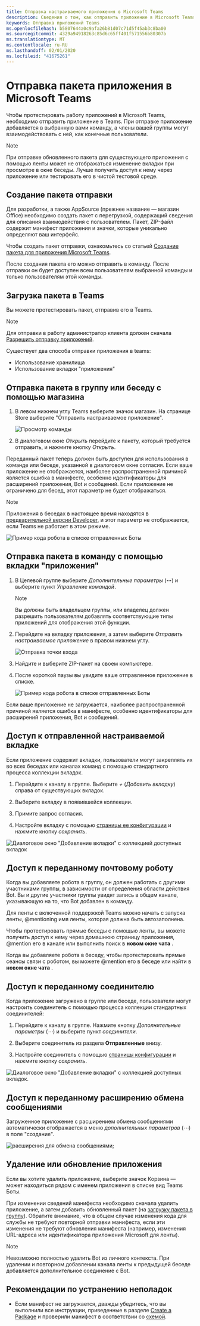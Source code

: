 ```yaml
---
title: Отправка настраиваемого приложения в Microsoft Teams
description: Сведения о том, как отправить приложение в Microsoft Teams
keywords: Отправка приложений Teams
ms.openlocfilehash: b5807644a0c9afa26b81d07c71d5f45ab3c8ba00
ms.sourcegitcommit: 4329a94918263c85d6c65ff401f571556b80307b
ms.translationtype: MT
ms.contentlocale: ru-RU
ms.lasthandoff: 02/01/2020
ms.locfileid: "41675261"
---
```

# <a name="upload-an-app-package-to-microsoft-teams"></a>Отправка пакета приложения в Microsoft Teams

Чтобы протестировать работу приложений в Microsoft Teams, необходимо отправить приложение в Teams. При отправке приложение добавляется в выбранную вами команду, а члены вашей группы могут взаимодействовать с ней, как конечные пользователи.

> [!NOTE]
> При отправке обновленного пакета для существующего приложения с помощью ленты может не отображаться изменение вкладки при просмотре в окне беседы. Лучше получить доступ к нему через приложение или тестировать его в чистой тестовой среде.

## <a name="create-your-upload-package"></a>Создание пакета отправки

Для разработки, а также AppSource (прежнее название — магазин Office) необходимо создать пакет с перегрузкой, содержащий сведения для описания взаимодействия с пользователем. Пакет, ZIP-файл содержит манифест приложения и значки, которые уникально определяют ваш интерфейс.

Чтобы создать пакет отправки, ознакомьтесь со статьей [Создание пакета для приложения Microsoft Teams](~/concepts/build-and-test/apps-package.md).

После создания пакета его можно отправить в команду. После отправки он будет доступен всем пользователям выбранной команды и только пользователям этой команды.

## <a name="load-your-package-into-teams"></a>Загрузка пакета в Teams

Вы можете протестировать пакет, отправив его в Teams.

> [!NOTE]
> Для отправки в работу администратор клиента должен сначала [Разрешить отправку приложений](/microsoftteams/admin-settings).

Существует два способа отправки приложения в teams:

* Использование хранилища
* Использование вкладки "приложения"

## <a name="upload-your-package-into-a-team-or-conversation-using-the-store"></a>Отправка пакета в группу или беседу с помощью магазина

1. В левом нижнем углу Teams выберите значок магазин. На странице Store выберите "Отправить настраиваемое приложение".

   ![Просмотр команды](~/assets/images/store-upload-a-custom-app.png)

2. В диалоговом окне *Открыть* перейдите к пакету, который требуется отправить, и нажмите кнопку *Открыть*.

Переданный пакет теперь должен быть доступен для использования в команде или беседе, указанной в диалоговом окне согласия. Если ваше приложение не отображается, наиболее распространенной причиной является ошибка в манифесте, особенно идентификаторы для расширений приложения, Bot и сообщений. Если приложение не ограничено для бесед, этот параметр не будет отображаться.

>[!NOTE]
> Приложения в беседах в настоящее время находятся в [предварительной версии Developer](~/resources/dev-preview/developer-preview-intro.md), и этот параметр не отображается, если Teams не работает в этом режиме.

![Пример кода робота в списке отправленных Боты](~/assets/images/botinlist.jpg)

## <a name="upload-your-package-into-a-team-using-the-apps-tab"></a>Отправка пакета в команду с помощью вкладки "приложения"

1. В Целевой группе выберите *Дополнительные параметры* (**&#8943;**) и выберите пункт *Управление командой*.

   > [!NOTE]
   > Вы должны быть владельцем группы, или владелец должен разрешить пользователям добавлять соответствующие типы приложений для отображения этой функции.

2. Перейдите на вкладку приложения, а затем выберите *Отправить настраиваемое приложение* в правом нижнем углу.

   ![Отправка точки входа](~/assets/images/uploadACustomApp.png)

3. Найдите и выберите ZIP-пакет на своем компьютере.

4. После короткой паузы вы увидите ваше отправленное приложение в списке.

   ![Пример кода робота в списке отправленных Боты](~/assets/images/botinlist.jpg)

Если ваше приложение не загружается, наиболее распространенной причиной является ошибка в манифесте, особенно идентификаторы для расширений приложения, Bot и сообщений.

## <a name="accessing-your-uploaded-configurable-tab"></a>Доступ к отправленной настраиваемой вкладке

Если приложение содержит вкладки, пользователи могут закреплять их во всех беседах или каналах команд с помощью стандартного процесса коллекции вкладок.

1. Перейдите к каналу в группе. Выберите *+* (*Добавить вкладку*) справа от существующих вкладок.

2. Выберите вкладку в появившейся коллекции.

3. Примите запрос согласия.

4. Настройте вкладку с помощью [страницы ее конфигурации](~/tabs/how-to/create-tab-pages/configuration-page.md) и нажмите кнопку *сохранить*.

  ![Диалоговое окно "Добавление вкладки" с коллекцией доступных вкладок](~/assets/images/tab_gallery.png)

## <a name="accessing-your-uploaded-bot"></a>Доступ к переданному почтовому роботу

Когда вы добавляете робота в группу, он должен работать с другими участниками группы, в зависимости от определения области действия Bot. Вы и другие участники группы увидят запись в общем канале, указывающую на то, что Bot добавлен в команду.

Для ленты с включенной поддержкой Teams можно начать с запуска ленты, @mentioning имя ленты, которая должна быть автозаполнена.

Чтобы протестировать прямые беседы с помощью ленты, вы можете получить доступ к нему через домашнюю страницу приложения, @mention его в канале или выполнить поиск в **новом окне чата** .

Когда вы добавляете робота в беседу, чтобы протестировать прямые сеансы связи с роботом, вы можете @mention его в беседе или найти в **новом окне чата** .

## <a name="accessing-your-uploaded-connector"></a>Доступ к переданному соединителю

Когда приложение загружено в группе или беседе, пользователи могут настроить соединитель с помощью процесса коллекции стандартных соединителей:

1. Перейдите к каналу в группе. Нажмите кнопку *Дополнительные параметры* (*&#8943;*) и выберите пункт *соединители*.

2. Выберите соединитель из раздела **Отправленные** внизу.

3. Настройте соединитель с помощью [страницы конфигурации](~/webhooks-and-connectors/how-to/connectors-creating.md) и нажмите кнопку *сохранить*.

  ![Диалоговое окно "Добавление вкладки" с коллекцией доступных вкладок.](~/assets/images/connector_gallery.png)

## <a name="accessing-your-uploaded-messaging-extension"></a>Доступ к переданному расширению обмена сообщениями

Загруженное приложение с расширением обмена сообщениями автоматически отображается в меню *дополнительных параметров* (*&#8943;*) в поле "создание".

![расширения для обмена сообщениями;](~/assets/images/compose-extensions/cesampleapp.png)

## <a name="removing-or-updating-your-app"></a>Удаление или обновление приложения

Если вы хотите удалить приложение, выберите значок Корзина — может находиться рядом с именем приложения в списке вид Teams Боты.

При изменении сведений манифеста необходимо сначала удалить приложение, а затем добавить обновленный пакет (на [загрузку пакета в группу](#load-your-package-into-teams)). Обратите внимание, что в общем случае изменения кода для службы не требуют повторной отправки манифеста, если эти изменения не требуют обновления манифеста (например, изменения URL-адреса или идентификатора приложения Microsoft для ленты).

> [!NOTE]
> Невозможно полностью удалить Bot из личного контекста. При удалении и повторном добавлении канала ленты к предыдущей беседе добавляется дополнительное соединение с Bot.

## <a name="troubleshooting-notes"></a>Рекомендации по устранению неполадок

* Если манифест не загружается, дважды убедитесь, что вы выполнили все инструкции, приведенные в разделе [Create a Package](~/concepts/build-and-test/apps-package.md) и проверили манифест в соответствии со [схемой](~/resources/schema/manifest-schema.md).

